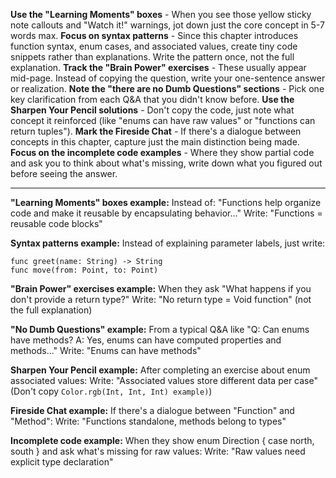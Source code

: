 **Use the "Learning Moments" boxes** - When you see those yellow sticky note callouts and "Watch it!" warnings, jot down just the core concept in 5-7 words max.
**Focus on syntax patterns** - Since this chapter introduces function syntax, enum cases, and associated values, create tiny code snippets rather than explanations. Write the pattern once, not the full explanation.
**Track the "Brain Power" exercises** - These usually appear mid-page. Instead of copying the question, write your one-sentence answer or realization.
**Note the "there are no Dumb Questions" sections** - Pick one key clarification from each Q&A that you didn't know before.
**Use the Sharpen Your Pencil solutions** - Don't copy the code, just note what concept it reinforced (like "enums can have raw values" or "functions can return tuples").
**Mark the Fireside Chat** - If there's a dialogue between concepts in this chapter, capture just the main distinction being made.
**Focus on the incomplete code examples** - Where they show partial code and ask you to think about what's missing, write down what you figured out before seeing the answer.

---
**"Learning Moments" boxes example:**
Instead of: "Functions help organize code and make it reusable by encapsulating behavior..."
Write: "Functions = reusable code blocks"

**Syntax patterns example:**
Instead of explaining parameter labels, just write:
```
func greet(name: String) -> String
func move(from: Point, to: Point)
```

**"Brain Power" exercises example:**
When they ask "What happens if you don't provide a return type?"
Write: "No return type = Void function" (not the full explanation)

**"No Dumb Questions" example:**
From a typical Q&A like "Q: Can enums have methods? A: Yes, enums can have computed properties and methods..."
Write: "Enums can have methods"

**Sharpen Your Pencil example:**
After completing an exercise about enum associated values:
Write: "Associated values store different data per case"
(Don't copy `Color.rgb(Int, Int, Int) example)`)

**Fireside Chat example:**
If there's a dialogue between "Function" and "Method":
Write: "Functions standalone, methods belong to types"

**Incomplete code example:**
When they show enum Direction { case north, south } and ask what's missing for raw values:
Write: "Raw values need explicit type declaration"
